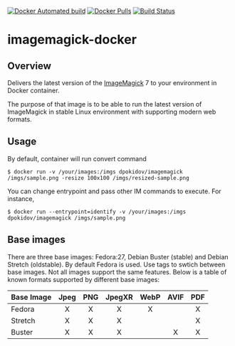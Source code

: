 [![Docker Automated build](https://img.shields.io/docker/automated/dpokidov/imagemagick.svg)](https://hub.docker.com/r/dpokidov/imagemagick/)
[![Docker Pulls](https://img.shields.io/docker/pulls/dpokidov/imagemagick)](https://hub.docker.com/r/dpokidov/imagemagick/)
[![Build Status](https://travis-ci.org/dooman87/imagemagick-docker.svg?branch=master)](https://travis-ci.org/dooman87/imagemagick-docker)

# imagemagick-docker

## Overview

Delivers the latest version of the [ImageMagick](https://github.com/ImageMagick/ImageMagick) 7 to your environment in Docker container.

The purpose of that image is to be able to run the latest version of ImageMagick in stable
Linux environment with supporting modern web formats. 

## Usage

By default, container will run convert command

```
$ docker run -v /your/images:/imgs dpokidov/imagemagick /imgs/sample.png -resize 100x100 /imgs/resized-sample.png
```

You can change entrypoint and pass other IM commands to execute. For instance,

```
$ docker run --entrypoint=identify -v /your/images:/imgs dpokidov/imagemagick /imgs/sample.png
```

## Base images 

There are three base images: Fedora:27, Debian Buster (stable) and Debian Stretch (oldstable). By default Fedora is used. 
Use tags to swtich between base images. Not all images support the same features. Below is a table of known
formats supported by different base images:

| Base Image | Jpeg  | PNG   | JpegXR   | WebP   | AVIF   | PDF   |
| ---------- | :---: | :---: | :------: | :----: | :----: | :---: |
| Fedora     | X     | X     | X        | X      |        | X     |
| Stretch    | X     | X     | X        |        |        | X     |
| Buster     | X     | X     | X        |        | X      | X     |

